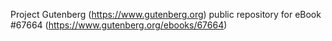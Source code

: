 Project Gutenberg (https://www.gutenberg.org) public repository for
eBook #67664 (https://www.gutenberg.org/ebooks/67664)
